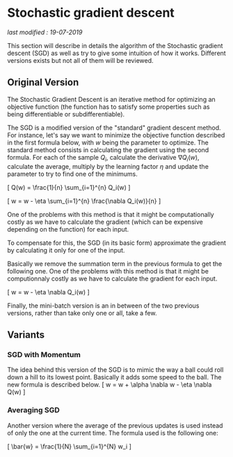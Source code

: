 # Stochastic gradient descent

_last modified : 19-07-2019_

This section will describe in details the algorithm of the Stochastic gradient descent (SGD) as well as try to give some intuition of how it works. Different versions exists but not all of them will be reviewed.

## Original Version

The Stochastic Gradient Descent is an iterative method for optimizing an objective function (the function has to satisfy some properties such as being differentiable or subdifferentiable).

The SGD is a modified version of the "standard" gradient descent method. For instance, let's say we want to minimize the objective function described in the first formula below, with $w$ being the parameter to optimize. The standard method consists in calculating the gradient using the second formula. For each of the sample $Q_i$, calculate the derivative $\nabla Q_i(w)$, calculate the average, multiply by the learning factor $\eta$ and update the parameter to try to find one of the minimums.

\[
Q(w) = \frac{1}{n} \sum_{i=1}^{n} Q_i(w)
\]

\[
w = w - \eta \sum_{i=1}^{n} \frac{\nabla Q_i(w)}{n}
\]

One of the problems with this method is that it might be computationally costly as we have to calculate the gradient (which can be expensive depending on the function) for each input.

To compensate for this, the SGD (in its basic form) approximate the gradient by calculating it only for one of the input.

Basically we remove the summation term in the previous formula to get the following one.
One of the problems with this method is that it might be computionnaly costly as we have to calculate the gradient for each input.

\[
w = w - \eta \nabla Q_i(w)
\]

Finally, the mini-batch version is an in between of the two previous versions, rather than take only one or all, take a few.


## Variants

### SGD with Momentum

The idea behind this version of the SGD is to mimic the way a ball could roll down a hill to its lowest point. Basically it adds some speed to the ball. The new formula is described below.
\[
w = w + \alpha \nabla w - \eta \nabla Q(w)
\]

### Averaging SGD

Another version where the average of the previous updates is used instead of only the one at the current time.
The formula used is the following one:

\[
\bar{w} = \frac{1}{N} \sum_{i=1}^{N} w_i
\]
